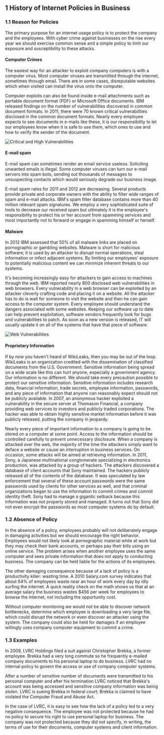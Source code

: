 ## 1 History of Internet Policies in Business

### 1.1 Reason for Policies

The primary purpose for an internet usage policy is to protect the company and the 
employees. With cyber crime against businesses on the rise every year we should 
exercise common sense and a simple policy to limit our exposure and susceptibility
to these attacks.

#### Computer Crimes

The easiest way for an attacker to exploit company computers is with a computer virus.
Most computer viruses are transmitted through the internet, sometimes through email. 
There are in some cases, disreputable websites which when visited can install the virus
onto the computer. 

Computer exploits can also be found inside e-mail attachments such as portable
document format (PDF) or Microsoft Office documents. IBM released findings on the
number of vulnerabilities discovered in common document formats. In 2011, there were
70 known critical vulnerabilities disclosed in the common document formats. Nearly
every employee expects to see documents in e-mails like these, it is our 
responsibility to let our employees know when it is safe to use them, which ones
to use and how to verify the sender of the document. 

<img src="http://cl.ly/image/1E0h0J141M0y/Screen%20Shot%202012-11-29%20at%208.00.33%20PM.png" alt="Critical and High Vulnerabilities" />


#### E-mail spam

E-mail spam can sometimes render an email service useless. Soliciting unwanted emails 
is illegal. Some computer viruses can turn our e-mail servers into spam bots, sending
out thousands of messages to unsuspecting contacts which would seriously degrade our
business image.

E-mail spam rates for 2011 and 2012 are decreasing. Several products provide private
and corporate owners with the ability to filter wide ranges of spam and e-mail 
attacks. IBM's spam filter database contains more than 40 million relevant spam 
signatures. We employ a very sophisticated suite of tools to decrease our received
spam but ultimately it is the employee's responsibility to protect his or her account
from spamming services and most importantly not to forward or engage in spamming
himself or herself.

#### Malware

In 2012 IBM assessed that 50% of all malware links are placed on pornographic or 
gambling websites. Malware is short for malicious software; it is used by an attacker
to disrupt normal operations, steal information or infect adjacent systems. By limiting
our employees' exposure to potentially malicious content we can minimize inherent
threats to our systems.

It's becoming increasingly easy for attackers to gain access to machines through 
the web. IBM reported nearly 800 disclosed web vulnerabilities in web browsers.
Every vulnerability in a web browser can be exploited by an attacker cleverly
crafting code and placing it on a website. All the attacker has to do is wait
for someone to visit the website and then he can gain access to the computer system.
Every employee should understand the dangers associated with some websites. 
Keeping our software up to date can help prevent exploitation, software vendors
frequently look for bugs and vulnerabilities to patch. As soon as a new version
is released, IT will usually update it on all of the systems that have that piece
of software. 

<img src="http://cl.ly/image/0p1N2t061D0v/Screen%20Shot%202012-11-29%20at%208.09.24%20PM.png" alt="Web Vulnerabilities" />

#### Proprietary Information

If by now you haven't heard of WikiLeaks, then you may be out of the loop. WikiLeaks is
an organization credited with the dissemination of classified documents from the 
U.S. Government. Sensitive information being spread on a wide scale like this
can hurt anyone, especially a government agency. Our information is no different.
We should take every precaution possible to protect our sensitive information.
Sensitive information includes research data, financial information, trade secrets,
employee information, passwords, and any piece of information that anyone can
reasonably expect should not be publicly available. In 2007, an anonymous hacker
exploited a vulnerability in the secure server at Thomason Financial, a company
providing web services to investors and publicly traded corporations. The hacker
was able to obtain highly sensitive market information before it was publicly 
released, putting the company in jeopardy.

Nearly every piece of important information to a company is going to be stored
on a computer at some point. Access to the information should be controlled
carefully to prevent unnecessary disclosure. When a company is attacked over the
web, the majority of the time the attackers simply want to deface a website
or cause an interruption in business services. On occasion, some attacks will be
aimed at retrieving information. In 2011, Sony, a Japanese multinational conglomerate
specializing in electronics production, was attacked by a group of hackers. The
attackers discovered a database of client accounts that Sony maintained. The hackers
publicly released all of the contents of the database. It was speculated by law 
enforcement that several of these account passwords were the same passwords
used by clients for other services as well, and that criminal organizations
began to use the information to commit crimes and commit identity theft. Sony
had to manage a gigantic setback because this information was not properly
stored and managed. It turns out that Sony did not even encrypt the passwords
as most computer systems do by default.



### 1.2 Absence of Policy

In the absence of a policy, employees probably will not deliberately engage in 
damaging activities but we should encourage the right behavior. Employees would not
likely look at pornographic material while at work but they may check their bank 
accounts, or perhaps pay their bills using an online service. The problem arises when
another employee uses the same computer and sees private information that does not 
apply to conducting business. The company can be held liable for the actions of its
employees. 

The other damaging consequence because of a lack of policy is a productivity killer: 
wasting time. A 2010 Salary.com survey indicates that about 64% of employees waste
near an hour of work every day by idly surfing the internet. A quick reality check on
the math shows us that at an average salary the business wastes $456 per week for
employees to browse the internet, not including the opportunity cost.

Without computer monitoring we would not be able to discover network bottlenecks, 
determine which employee is downloading a very large file, which could disrupt the 
network or even discover an attacker using the system. The company could also be held
for damages if an employee willingly uses company computer equipment to commit a crime.

### 1.3 Examples

In 2009, LVRC Holdings filed a suit against Christopher Brekka, a former employee. 
Brekka had a very long commute so he frequently e-mailed company documents to his
personal laptop to do business. LVRC had no internal policy to govern the access or 
use of company computer systems.

After a number of sensitive number of documents were
transmitted to his personal computer and after his termination LVRC noticed that
Brekka's account was being accessed and sensitive company information was being 
stolen. LVRC is sueing Brekka in federal court; Brekka is claimed to have violated
the Computer Fraud and Abuse Act.

In the case of LVRC, it is easy to see how the lack of a policy led to a very negative
consequence. The employee was not protected because he had no policy to secure his
right to use personal laptop for business. The company was not protected because
they did not specify, in writing, the terms of use for their documents, computer 
systems and client information.



